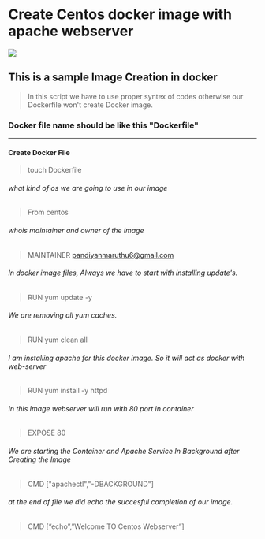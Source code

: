 # Create Centos docker image with apache webserver
![](https://cdn-images-1.medium.com/max/1600/1*QmcPDdOYGlIF57sjCLzT_w.png)

## This is a sample Image Creation in docker 
> In this script we have to use proper syntex of codes otherwise our Dockerfile won't create Docker image.


### Docker file name should be like this "Dockerfile"
---
#### Create Docker File
> touch Dockerfile
###### what kind of os we are going to use in our image
> From centos 
###### whois maintainer and owner of the image
> MAINTAINER pandiyanmaruthu6@gmail.com
###### In docker image files, Always we have to start with installing update's.
> RUN yum update -y
###### We are removing all yum caches.
> RUN yum clean all
###### I am installing apache for this docker image. So it  will act as docker with web-server
> RUN yum install -y httpd
###### In this Image webserver will run with 80 port in container
> EXPOSE 80 
###### We are starting the Container and Apache Service In Background after Creating the Image
> CMD ["apachectl","-DBACKGROUND"]
###### at the end of file we did echo the succesful completion of our image.
> CMD [“echo”,”Welcome TO Centos Webserver”] 
